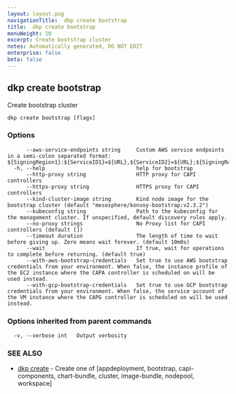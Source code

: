 ```yaml
---
layout: layout.pug
navigationTitle:  dkp create bootstrap
title:  dkp create bootstrap
menuWeight: 10
excerpt: Create bootstrap cluster
notes: Automatically generated, DO NOT EDIT
enterprise: false
beta: false
---
```

<!-- vale off -->
<!-- markdownlint-disable -->

## dkp create bootstrap

Create bootstrap cluster

```
dkp create bootstrap [flags]
```

### Options

```
      --aws-service-endpoints string     Custom AWS service endpoints in a semi-colon separated format: ${SigningRegion1}:${ServiceID1}=${URL},${ServiceID2}=${URL};${SigningRegion2}...
  -h, --help                             help for bootstrap
      --http-proxy string                HTTP proxy for CAPI controllers
      --https-proxy string               HTTPS proxy for CAPI controllers
      --kind-cluster-image string        Kind node image for the bootstrap cluster (default "mesosphere/konvoy-bootstrap:v2.3.2")
      --kubeconfig string                Path to the kubeconfig for the management cluster. If unspecified, default discovery rules apply.
      --no-proxy strings                 No Proxy list for CAPI controllers (default [])
      --timeout duration                 The length of time to wait before giving up. Zero means wait forever. (default 10m0s)
      --wait                             If true, wait for operations to complete before returning. (default true)
      --with-aws-bootstrap-credentials   Set true to use AWS bootstrap credentials from your environment. When false, the instance profile of the EC2 instance where the CAPA controller is scheduled on will be used instead.
      --with-gcp-bootstrap-credentials   Set true to use GCP bootstrap credentials from your environment. When false, the service account of the VM instance where the CAPG controller is scheduled on will be used instead.
```

### Options inherited from parent commands

```
  -v, --verbose int   Output verbosity
```

### SEE ALSO

* [dkp create](/dkp/kommander/2.3/cli/dkp/create/)	 - Create one of [appdeployment, bootstrap, capi-components, chart-bundle, cluster, image-bundle, nodepool, workspace]

